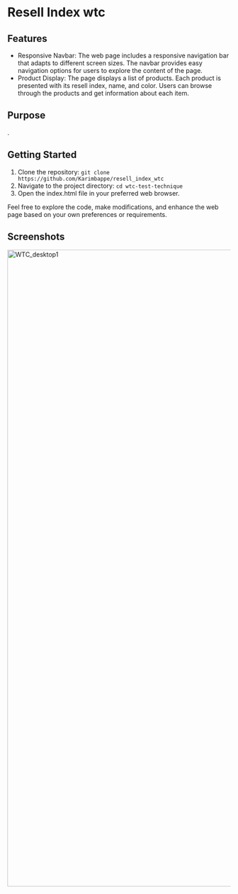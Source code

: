   <h1>Resell Index wtc</h1>

  <h2>Features</h2>
  <ul>
    <li>Responsive Navbar: The web page includes a responsive navigation bar that adapts to different screen sizes. The navbar provides easy navigation options for users to explore the content of the page.</li>
    <li>Product Display: The page displays a list of products. Each product is presented with its resell index, name, and color. Users can browse through the products and get information about each item.</li>
  </ul>

  <h2>Purpose</h2>
  <p>.</p>

  <h2>Getting Started</h2>
  <ol>
    <li>Clone the repository: <code>git clone https://github.com/Karimbappe/resell_index_wtc</code></li>
    <li>Navigate to the project directory: <code>cd wtc-test-technique</code></li>
    <li>Open the index.html file in your preferred web browser.</li>
  </ol>

  <p>Feel free to explore the code, make modifications, and enhance the web page based on your own preferences or requirements.</p>

  <h2>Screenshots</h2>
  
  <img width="1437" alt="WTC_desktop1" src="https://github.com/Karimbappe/resell_index_wtc/assets/78148549/acd677bd-dca2-4321-80ae-1c0f1e582975">
  
